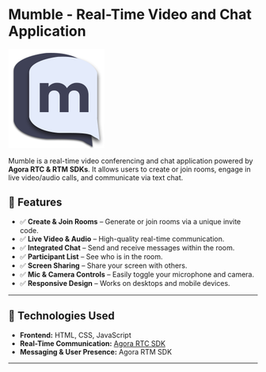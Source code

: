 # Mumble - Real-Time Video and Chat Application

![Mumble Logo](./images/logo.png)

Mumble is a real-time video conferencing and chat application powered by **Agora RTC & RTM SDKs**. It allows users to create or join rooms, engage in live video/audio calls, and communicate via text chat.

## 🚀 Features

- ✅ **Create & Join Rooms** – Generate or join rooms via a unique invite code.
- ✅ **Live Video & Audio** – High-quality real-time communication.
- ✅ **Integrated Chat** – Send and receive messages within the room.
- ✅ **Participant List** – See who is in the room.
- ✅ **Screen Sharing** – Share your screen with others.
- ✅ **Mic & Camera Controls** – Easily toggle your microphone and camera.
- ✅ **Responsive Design** – Works on desktops and mobile devices.

---

## 📌 Technologies Used

- **Frontend:** HTML, CSS, JavaScript
- **Real-Time Communication:** [Agora RTC SDK](https://www.agora.io/en/)
- **Messaging & User Presence:** Agora RTM SDK

---
